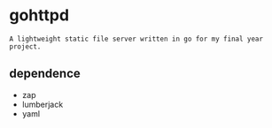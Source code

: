 # gohttpd
    A lightweight static file server written in go for my final year project.

## dependence
- zap
- lumberjack
- yaml
